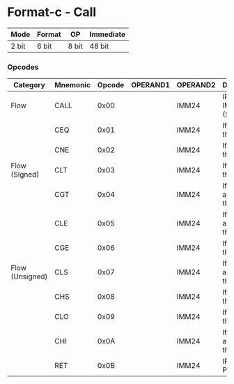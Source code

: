 # Format-c - Call

| Mode  | Format | OP    | Immediate |
|-------|--------|-------|-----------|
| 2 bit | 6 bit  | 8 bit | 48 bit    |

### Opcodes

| Category           | Mnemonic | Opcode | OPERAND1 | OPERAND2 | Description                                                    |
|--------------------|----------|--------|----------|----------|----------------------------------------------------------------|
| Flow               | CALL     | 0x00   |          | IMM24    | IP += IMM24 (Signed)                                           |
|                    | CEQ      | 0x01   |          | IMM24    | If flag  EQ then CALL                                          |
|                    | CNE      | 0x02   |          | IMM24    | If flag !EQ then CALL                                          |
| Flow (Signed)      | CLT      | 0x03   |          | IMM24    | If flag  LT then CALL                                          |
|                    | CGT      | 0x04   |          | IMM24    | If flag !LT and !EQ then CALL                                  |
|                    | CLE      | 0x05   |          | IMM24    | If flag  LT and  EQ then CALL                                  |
|                    | CGE      | 0x06   |          | IMM24    | If flag  LT then CALL                                          |
| Flow (Unsigned)    | CLS      | 0x07   |          | IMM24    | If flag  LO and  EQ then CALL                                  |
|                    | CHS      | 0x08   |          | IMM24    | If flag !LO then CALL                                          |
|                    | CLO      | 0x09   |          | IMM24    | If flag  LO then CALL                                          |
|                    | CHI      | 0x0A   |          | IMM24    | If flag !LO and !EQ then CALL                                  |
|                    | RET      | 0x0B   |          | IMM24    | IP = POP(Reg)                                                  |
